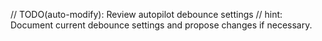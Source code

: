 // TODO(auto-modify): Review autopilot debounce settings
// hint: Document current debounce settings and propose changes if necessary.
